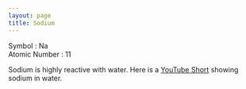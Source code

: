 ```yaml
---
layout: page
title: Sodium
---
```


Symbol : Na  
Atomic Number : 11  

Sodium is highly reactive with water.
Here is a [YouTube Short](https://youtube.com/shorts/EAU9H4znRWA?si=415TdbMurZmwXvcf) showing sodium in water.
